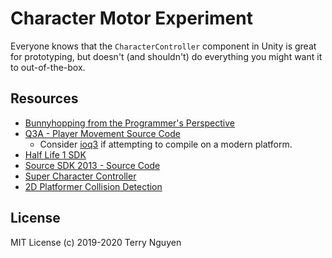 # Character Motor Experiment

Everyone knows that the `CharacterController` component in Unity is great for
prototyping, but doesn't (and shouldn't) do everything you might want it to
out-of-the-box.

## Resources

- [Bunnyhopping from the Programmer's Perspective](http://flafla2.github.io/2015/02/14/bunnyhop.html)
- [Q3A - Player Movement Source Code](https://github.com/id-Software/Quake-III-Arena/blob/master/code/game/bg_pmove.c#L240)
  - Consider [ioq3](https://github.com/ioquake/ioq3) if attempting to compile on a modern platform.
- [Half Life 1 SDK](https://github.com/ValveSoftware/halflife/blob/master/pm_shared/pm_shared.c#L794)
- [Source SDK 2013 - Source Code](https://github.com/ValveSoftware/source-sdk-2013/blob/56accfdb9c4abd32ae1dc26b2e4cc87898cf4dc1/sp/src/game/shared/gamemovement.cpp#L1822)
- [Super Character Controller](https://roystanross.wordpress.com/category/unity-character-controller-series/)
- [2D Platformer Collision Detection](http://deranged-hermit.blogspot.com/2014/01/2d-platformer-collision-detection-with.html)

## License

MIT License (c) 2019-2020 Terry Nguyen
